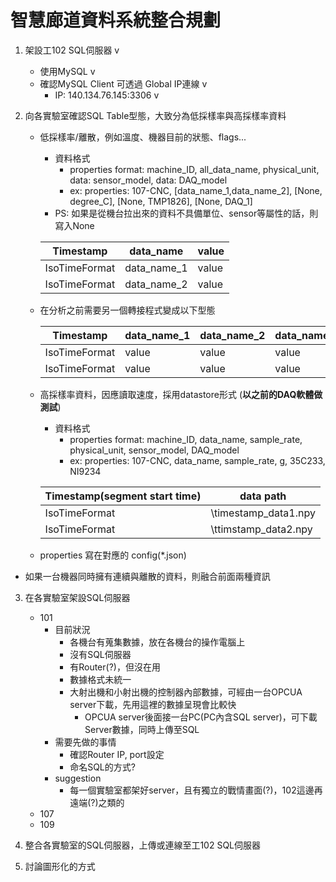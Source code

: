 
# 智慧廊道資料系統整合規劃

1. 架設工102 SQL伺服器 v
   - 使用MySQL v
   - 確認MySQL Client 可透過 Global IP連線 v
     - IP: 140.134.76.145:3306 v


2. 向各實驗室確認SQL Table型態，大致分為低採樣率與高採樣率資料
   - 低採樣率/離散，例如溫度、機器目前的狀態、flags...
     - 資料格式
       - properties format: machine_ID, all_data_name, physical_unit, data: sensor_model, data: DAQ_model
       - ex: properties: 107-CNC, [data_name_1,data_name_2], [None, degree_C], [None, TMP1826], [None, DAQ_1]
      - PS: 如果是從機台拉出來的資料不具備單位、sensor等屬性的話，則寫入None

      | Timestamp     | data_name   | value |
      | ------------- | ----------- | ----- |
      | IsoTimeFormat | data_name_1 | value |
      | IsoTimeFormat | data_name_2 | value |

    - 在分析之前需要另一個轉接程式變成以下型態

      | Timestamp     | data_name_1 | data_name_2 | data_name_3 |
      | ------------- | ----------- | ----------- | ----------- |
      | IsoTimeFormat | value       | value       | value       |
      | IsoTimeFormat | value       | value       | value       |

   - 高採樣率資料，因應讀取速度，採用datastore形式 (**以之前的DAQ軟體做測試**)
     - 資料格式
       - properties format: machine_ID, data_name, sample_rate, physical_unit, sensor_model, DAQ_model
        - ex: properties: 107-CNC, data_name, sample_rate, g, 35C233, NI9234
      
      | Timestamp(segment start time) | data path            |
      | ----------------------------- | -------------------- |
      | IsoTimeFormat                 | \timestamp_data1.npy |
      | IsoTimeFormat                 | \ttimstamp_data2.npy |

   - properties 寫在對應的 config(*.json)
  - 如果一台機器同時擁有連續與離散的資料，則融合前面兩種資訊

3. 在各實驗室架設SQL伺服器
   - 101
     - 目前狀況
       - 各機台有蒐集數據，放在各機台的操作電腦上
       - 沒有SQL伺服器
       - 有Router(?)，但沒在用
       - 數據格式未統一
       - 大射出機和小射出機的控制器內部數據，可經由一台OPCUA server下載，先用這裡的數據呈現會比較快
         - OPCUA server後面接一台PC(PC內含SQL server)，可下載Server數據，同時上傳至SQL
     - 需要先做的事情
       - 確認Router IP, port設定
       - 命名SQL的方式?
     - suggestion
       - 每一個實驗室都架好server，且有獨立的戰情畫面(?)，102這邊再遠端(?)之類的
   - 107
   - 109
  
4. 整合各實驗室的SQL伺服器，上傳或連線至工102 SQL伺服器

5. 討論圖形化的方式